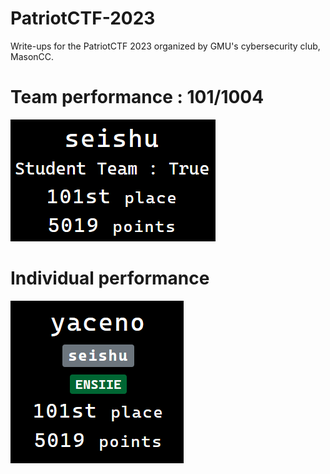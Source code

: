 # PatriotCTF-2023
Write-ups for the PatriotCTF 2023 organized by GMU's cybersecurity club, MasonCC.

# Team performance : 101/1004

![i2](team.png)

# Individual performance

![i2](yaceno_team.png)

